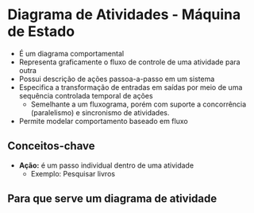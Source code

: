 # Diagrama de Atividades -  Máquina de Estado
* É um diagrama comportamental
* Representa graficamente o fluxo de controle de uma atividade para outra
* Possui descrição de ações passoa-a-passo em um sistema
* Especifica a transformação de entradas em saídas por meio de uma sequência controlada temporal de ações
  *  Semelhante a um fluxograma, porém com suporte a concorrência (paralelismo) e sincronismo de atividades.
* Permite modelar comportamento baseado em fluxo

## Conceitos-chave
* **Ação:** é um passo individual dentro de uma atividade
  * Exemplo: Pesquisar livros

## Para que serve um diagrama de atividade
